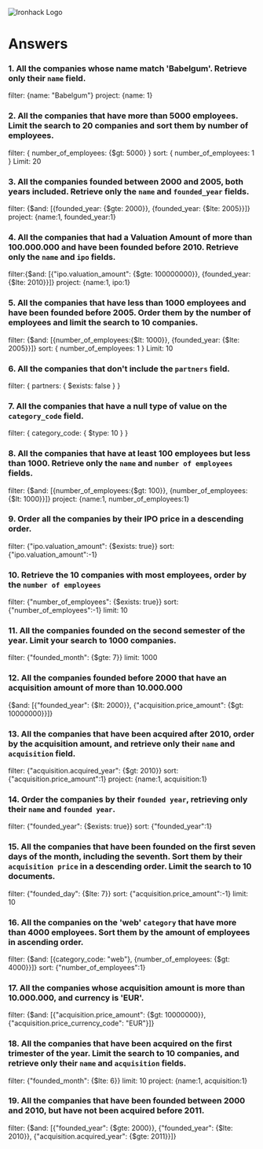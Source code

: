 ![Ironhack Logo](https://i.imgur.com/1QgrNNw.png)

# Answers

### 1. All the companies whose name match 'Babelgum'. Retrieve only their `name` field.

filter: {name: "Babelgum"}
project: {name: 1}

### 2. All the companies that have more than 5000 employees. Limit the search to 20 companies and sort them by **number of employees**.

filter: { number_of_employees: {\$gt: 5000} }
sort: { number_of_employees: 1 }
Limit: 20

### 3. All the companies founded between 2000 and 2005, both years included. Retrieve only the `name` and `founded_year` fields.

filter: {$and: [{founded_year: {$gte: 2000}}, {founded_year: {\$lte: 2005}}]}
project: {name:1, founded_year:1}

### 4. All the companies that had a Valuation Amount of more than 100.000.000 and have been founded before 2010. Retrieve only the `name` and `ipo` fields.

filter:{$and: [{"ipo.valuation_amount": {$gte: 100000000}}, {founded_year: {$lte: 2010}}]}
project: {name:1, ipo:1}

### 5. All the companies that have less than 1000 employees and have been founded before 2005. Order them by the number of employees and limit the search to 10 companies.

filter: {$and: [{number_of_employees:{$lt: 1000}}, {founded_year: {$lte: 2005}}]}
sort: { number_of_employees: 1 }
Limit: 10

### 6. All the companies that don't include the `partners` field.

filter: { partners: { $exists: false } }

### 7. All the companies that have a null type of value on the `category_code` field.

filter: { category_code: { $type: 10 } }

### 8. All the companies that have at least 100 employees but less than 1000. Retrieve only the `name` and `number of employees` fields.

filter: {$and: [{number_of_employees:{$gt: 100}}, {number_of_employees: {$lt: 1000}}]}
project: {name:1, number_of_employees:1}

### 9. Order all the companies by their IPO price in a descending order.

filter: {"ipo.valuation_amount": {$exists: true}}
sort: {"ipo.valuation_amount":-1}

### 10. Retrieve the 10 companies with most employees, order by the `number of employees`

filter: {"number_of_employees": {$exists: true}}
sort: {"number_of_employees":-1}
limit: 10

### 11. All the companies founded on the second semester of the year. Limit your search to 1000 companies.

filter: {"founded_month": {$gte: 7}}
limit: 1000

### 12. All the companies founded before 2000 that have an acquisition amount of more than 10.000.000

{$and: [{"founded_year": {$lt: 2000}}, {"acquisition.price_amount": {$gt: 10000000}}]}

### 13. All the companies that have been acquired after 2010, order by the acquisition amount, and retrieve only their `name` and `acquisition` field.

filter: {"acquisition.acquired_year": {$gt: 2010}}
sort: {"acquisition.price_amount":1}
project: {name:1, acquisition:1}

### 14. Order the companies by their `founded year`, retrieving only their `name` and `founded year`.

filter: {"founded_year": {$exists: true}}
sort: {"founded_year":1}

### 15. All the companies that have been founded on the first seven days of the month, including the seventh. Sort them by their `acquisition price` in a descending order. Limit the search to 10 documents.

filter: {"founded_day": {$lte: 7}}
sort: {"acquisition.price_amount":-1}
limit: 10

### 16. All the companies on the 'web' `category` that have more than 4000 employees. Sort them by the amount of employees in ascending order.

filter: {$and: [{category_code: "web"}, {number_of_employees: {$gt: 4000}}]}
sort: {"number_of_employees":1}

### 17. All the companies whose acquisition amount is more than 10.000.000, and currency is 'EUR'.

filter: {$and: [{"acquisition.price_amount": {$gt: 10000000}}, {"acquisition.price_currency_code": "EUR"}]}

### 18. All the companies that have been acquired on the first trimester of the year. Limit the search to 10 companies, and retrieve only their `name` and `acquisition` fields.

filter: {"founded_month": {$lte: 6}}
limit: 10
project: {name:1, acquisition:1}

### 19. All the companies that have been founded between 2000 and 2010, but have not been acquired before 2011.

filter: {$and: [{"founded_year": {$gte: 2000}}, {"founded_year": {$lte: 2010}}, {"acquisition.acquired_year": {$gte: 2011}}]}
